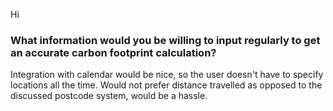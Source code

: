 Hi

### What information would you be willing to input regularly to get an accurate carbon footprint calculation?
Integration with calendar would be nice, so the user doesn't have to specify locations all the time.  Would not prefer distance travelled as opposed to the discussed postcode system, would be a hassle.